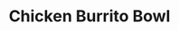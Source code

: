 ---
title: "Chicken Burrito Bowl"
type: "recipe"
tags: 
  - mexican
  - chicken
  - marinade
  - easy
source: "https://www.thespruceeats.com/copycat-chipotle-chicken-burrito-bowl-4173869"
image: "image.webp"
---